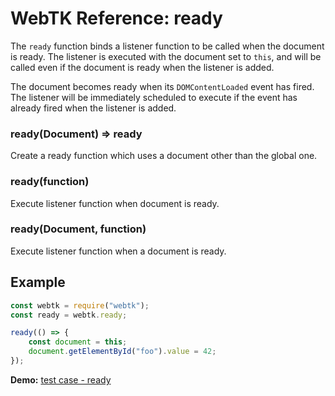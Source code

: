 WebTK Reference: ready
======================
The `ready` function binds a listener function to be called when the document is
ready.  The listener is executed with the document set to `this`, and will be
called even if the document is ready when the listener is added.

The document becomes ready when its `DOMContentLoaded` event has fired.  The
listener will be immediately scheduled to execute if the event has already fired
when the listener is added.

### ready(Document) => ready
Create a ready function which uses a document other than the global one.

### ready(function)
Execute listener function when document is ready.

### ready(Document, function)
Execute listener function when a document is ready.

Example
-------
```js
const webtk = require("webtk");
const ready = webtk.ready;

ready(() => {
    const document = this;
    document.getElementById("foo").value = 42;
});
```

**Demo:** [test case - ready](../src/test/ready.html)
